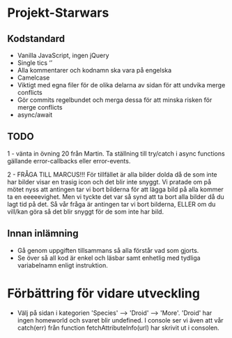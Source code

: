 # Projekt-Starwars

## Kodstandard

- Vanilla JavaScript, ingen jQuery
- Single tics ‘’
- Alla kommentarer och kodnamn ska vara på engelska
- Camelcase
- Viktigt med egna filer för de olika delarna av sidan för att undvika merge conflicts
- Gör commits regelbundet och merga dessa för att minska risken för merge conflicts
- async/await 

## TODO

1 - vänta in övning 20 från Martin. Ta ställning till try/catch i async functions gällande error-callbacks eller error-events.


2 - FRÅGA TILL MARCUS!!! 
    För tillfället är alla bilder dolda då de som inte har bilder visar en trasig icon och det blir inte snyggt. Vi pratade om på mötet nyss att antingen tar vi bort bilderna för att lägga bild på alla kommer ta en eeeeevighet. Men vi tyckte det var så synd att ta bort alla bilder då du lagt tid på det. Så vår fråga är antingen tar vi bort bilderna, ELLER om du vill/kan göra så det blir snyggt för de som inte har bild. 


## Innan inlämning
- Gå genom uppgiften tillsammans så alla förstår vad som gjorts.
- Se över så all kod är enkel och läsbar samt enhetlig med tydliga variabelnamn enligt instruktion. 


# Förbättring för vidare utveckling
- Välj på sidan i kategorien 'Species' --> 'Droid' --> 'More'. 'Droid' har ingen homeworld och svaret blir undefined. I console ser vi även att vår catch(err) från function fetchAttributeInfo(url) har skrivit ut i consolen. 


